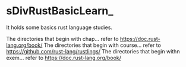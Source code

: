 # sDivRustBasicLearn_
It holds some basics rust language studies.

The directories that begin with chap... refer to https://doc.rust-lang.org/book/
The directories that begin with course... refer to https://github.com/rust-lang/rustlings/
The directories that begin withn exem... refer to https://doc.rust-lang.org/book/



